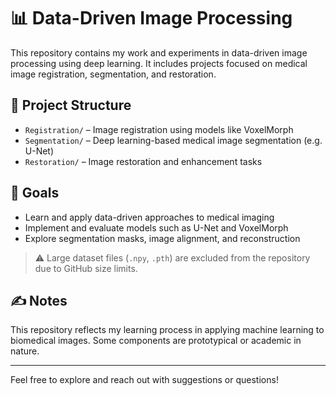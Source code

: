 # 📊 Data-Driven Image Processing

This repository contains my work and experiments in data-driven image processing using deep learning. It includes projects focused on medical image registration, segmentation, and restoration.

## 📁 Project Structure

- `Registration/` – Image registration using models like VoxelMorph
- `Segmentation/` – Deep learning-based medical image segmentation (e.g. U-Net)
- `Restoration/` – Image restoration and enhancement tasks

## 🚀 Goals

- Learn and apply data-driven approaches to medical imaging
- Implement and evaluate models such as U-Net and VoxelMorph
- Explore segmentation masks, image alignment, and reconstruction

> ⚠️ Large dataset files (`.npy`, `.pth`) are excluded from the repository due to GitHub size limits.

## ✍️ Notes

This repository reflects my learning process in applying machine learning to biomedical images. Some components are prototypical or academic in nature.

---

Feel free to explore and reach out with suggestions or questions!
